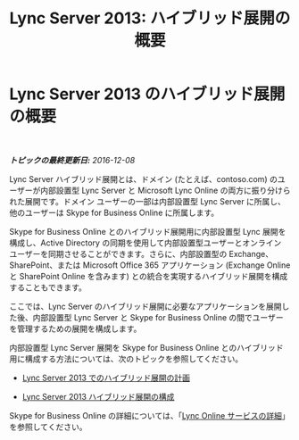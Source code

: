 ﻿---
title: 'Lync Server 2013: ハイブリッド展開の概要'
TOCTitle: ハイブリッド展開の概要
ms:assetid: f6610f2f-c804-4f36-81fc-7aa3297bb4a2
ms:mtpsurl: https://technet.microsoft.com/ja-jp/library/JJ205386(v=OCS.15)
ms:contentKeyID: 48274148
ms.date: 06/02/2017
mtps_version: v=OCS.15
ms.translationtype: HT
---

# Lync Server 2013 のハイブリッド展開の概要

 

_**トピックの最終更新日:** 2016-12-08_

Lync Server ハイブリッド展開とは、ドメイン (たとえば、contoso.com) のユーザーが内部設置型 Lync Server と Microsoft Lync Online の両方に振り分けられた展開です。ドメイン ユーザーの一部は内部設置型 Lync Server に所属し、他のユーザーは Skype for Business Online に所属します。

Skype for Business Online とのハイブリッド展開用に内部設置型 Lync 展開を構成し、Active Directory の同期を使用して内部設置型ユーザーとオンライン ユーザーを同期させることができます。さらに、内部設置型の Exchange、SharePoint、または Microsoft Office 365 アプリケーション (Exchange Online と SharePoint Online を含みます) との統合を実現するハイブリッド展開を構成することもできます。

ここでは、Lync Server のハイブリッド展開に必要なアプリケーションを展開した後、内部設置型 Lync Server と Skype for Business Online の間でユーザーを管理するための展開を構成します。

内部設置型 Lync Server 展開を Skype for Business Online とのハイブリッド用に構成する方法については、次のトピックを参照してください。

  - [Lync Server 2013 でのハイブリッド展開の計画](https://technet.microsoft.com/ja-jp/library/jj205406\(v=ocs.15\))

  - [Lync Server 2013 ハイブリッド展開の構成](lync-server-2013-configuring-hybrid-deployments.md)

Skype for Business Online の詳細については、「[Lync Online サービスの詳細](http://go.microsoft.com/fwlink/p/?linkid=282396)」を参照してください。

